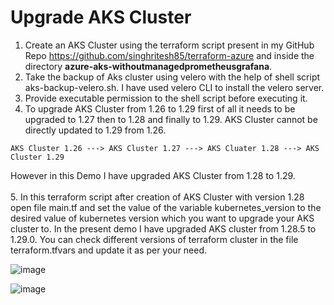 # Upgrade AKS Cluster 

1. Create an AKS Cluster using the terraform script present in my GitHub Repo https://github.com/singhritesh85/terraform-azure and inside the directory **azure-aks-withoutmanagedprometheusgrafana**.
2. Take the backup of Aks cluster using velero with the help of shell script aks-backup-velero.sh. I have used velero CLI to install the velero server.
3. Provide executable permission to the shell script before executing it.
4. To upgrade AKS Cluster from 1.26 to 1.29 first of all it needs to be upgraded to 1.27 then to 1.28 and finally to 1.29. AKS Cluster cannot be directly updated to 1.29 from 1.26.
```
AKS Cluster 1.26 ---> AKS Cluster 1.27 ---> AKS Cluater 1.28 ---> AKS Cluster 1.29
```
However in this Demo I have upgraded AKS Cluster from 1.28 to 1.29.
<br> <br/>
5. In this terraform script after creation of AKS Cluster with version 1.28 open file main.tf and set the value of the variable kubernetes_version to the desired value of kubernetes version which you want to upgrade your AKS cluster to. In the present demo I have upgraded AKS cluster from 1.28.5 to 1.29.0. You can check different versions of terraform cluster in the file terraform.tfvars and update it as per your need. 

![image](https://github.com/singhritesh85/terraform-azure/assets/56765895/351f4143-afd5-4f41-b15a-611cdb1512ac)

![image](https://github.com/singhritesh85/terraform-azure/assets/56765895/4cc88b6e-378f-4401-9abf-641ab2d6d23e)

